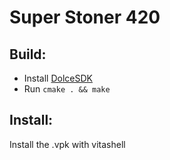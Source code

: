# Super Stoner 420

## Build:
- Install [DolceSDK](https://github.com/DolceSDK/ddpm)
- Run ```cmake . && make```

## Install:
Install the .vpk with vitashell
